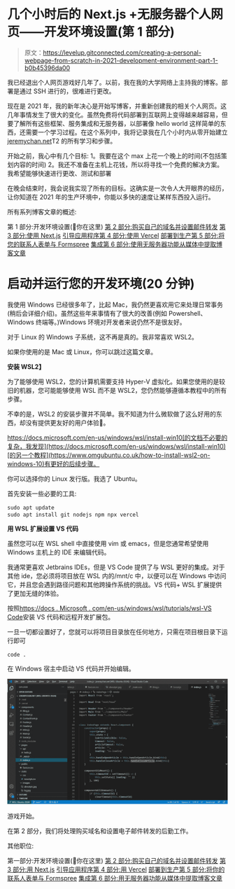 # 几个小时后的 Next.js +无服务器个人网页——开发环境设置(第 1 部分)

> 原文：<https://levelup.gitconnected.com/creating-a-personal-webpage-from-scratch-in-2021-development-environment-part-1-b0b45396da00>

我已经退出个人网页游戏好几年了。以前，我在我的大学网络上主持我的博客。部署是通过 SSH 进行的，很难进行更改。

现在是 2021 年，我的新年决心是开始写博客，并重新创建我的相关个人网页。这几年事情发生了很大的变化。虽然免费将代码部署到互联网上变得越来越容易，但要了解所有这些框架、服务集成和无服务器，以部署像 hello world 这样简单的东西，还需要一个学习过程。在这个系列中，我将记录我在几个小时内从零开始建立[jeremychan.net](https://jeremychan.net/)T2 的所有学习和步骤。

开始之前，我心中有几个目标:
1。我要在这个 max 上花一个晚上的时间(不包括策划内容的时间)
2。我还不准备在主机上花钱，所以将寻找一个免费的解决方案。我希望能够快速进行更改、测试和部署

在晚会结束时，我会说我实现了所有的目标。这确实是一次令人大开眼界的经历，让你知道在 2021 年的生产环境中，你能以多快的速度让某样东西投入运行。

所有系列博客文章的概述:

第 1 部分:开发环境设置(📍你在这里)
[第 2 部分:购买自己的域名并设置邮件转发](https://jeremy-chan.medium.com/creating-a-personal-webpage-from-scratch-in-a-couple-of-hours-getting-a-domain-name-and-email-73a462a4c183) [第 3 部分:使用 Next.js](https://jeremy-chan.medium.com/next-js-serverless-personal-webpage-in-a-couple-of-hours-bootstrapping-the-app-with-next-js-b87d468f9cdc) [引导应用程序第 4 部分:使用 Vercel](https://jeremy-chan.medium.com/next-js-serverless-personal-webpage-in-a-couple-of-hours-deploying-to-production-with-vercel-b35fe5daeaa7) [部署到生产第 5 部分:将您的联系人表单与 Formspree](https://jeremy-chan.medium.com/next-js-serverless-personal-webpage-in-a-couple-of-hours-create-contact-form-with-formspree-5-cb6419f86917) [集成第 6 部分:使用无服务器功能从媒体中提取博客文章](https://jeremy-chan.medium.com/next-js-serverless-personal-webpage-in-a-couple-of-hours-pull-medium-posts-w-serverless-func-6-65855599509d)

# **启动并运行您的开发环境(20 分钟)**

我使用 Windows 已经很多年了，比起 Mac，我仍然更喜欢用它来处理日常事务(稍后会详细介绍)。虽然这些年来事情有了很大的改善(例如 Powershell、Windows 终端等。)Windows 环境对开发者来说仍然不是很友好。

对于 Linux 的 Windows 子系统，这不再是真的。我非常喜欢 WSL2。

如果你使用的是 Mac 或 Linux，你可以跳过这篇文章。

**安装 WSL2】**

为了能够使用 WSL2，您的计算机需要支持 Hyper-V 虚拟化。如果您使用的是较旧的机器，您可能能够使用 WSL 而不是 WSL2，您仍然能够遵循本教程中的所有步骤。

不幸的是，WSL2 的安装步骤并不简单。我不知道为什么微软做了这么好用的东西，却没有提供更友好的用户体验🤷。

https://docs.microsoft.com/en-us/windows/wsl/install-win10[的文档不必要的复杂，我发现](https://docs.microsoft.com/en-us/windows/wsl/install-win10)[的另一个教程](https://www.omgubuntu.co.uk/how-to-install-wsl2-on-windows-10)有更好的后续步骤。

你可以选择你的 Linux 发行版。我选了 Ubuntu。

首先安装一些必要的工具:

```
sudo apt update
sudo apt install git nodejs npm npx vercel
```

**用 WSL 扩展设置 VS 代码**

虽然您可以在 WSL shell 中直接使用 vim 或 emacs，但是您通常希望使用 Windows 主机上的 IDE 来编辑代码。

我通常更喜欢 Jetbrains IDEs，但是 VS Code 提供了与 WSL 更好的集成。对于其他 ide，您必须将项目放在 WSL 内的/mnt/c 中，以便可以在 Windows 中访问它，并且您会遇到路径问题和其他跨操作系统的挑战。VS 代码+ WSL 扩展提供了更加无缝的体验。

按照[https://docs . Microsoft . com/en-us/windows/wsl/tutorials/wsl-VS Code](https://docs.microsoft.com/en-us/windows/wsl/tutorials/wsl-vscode)安装 VS 代码和远程开发扩展包。

一旦一切都设置好了，您就可以将项目目录放在任何地方，只需在项目根目录下运行即可

```
code .
```

在 Windows 宿主中启动 VS 代码并开始编辑。

![](img/664a7e5e596b2e01cb3e7b2fd81b5c3e.png)

游戏开始。

在第 2 部分，我们将处理购买域名和设置电子邮件转发的后勤工作。

其他职位:

第一部分:开发环境设置(📍你在这里)
[第 2 部分:购买自己的域名并设置邮件转发](https://jeremy-chan.medium.com/creating-a-personal-webpage-from-scratch-in-a-couple-of-hours-getting-a-domain-name-and-email-73a462a4c183) [第 3 部分:用 Next.js](https://jeremy-chan.medium.com/next-js-serverless-personal-webpage-in-a-couple-of-hours-bootstrapping-the-app-with-next-js-b87d468f9cdc) [引导应用程序第 4 部分:用 Vercel](https://jeremy-chan.medium.com/next-js-serverless-personal-webpage-in-a-couple-of-hours-deploying-to-production-with-vercel-b35fe5daeaa7) [部署到生产第 5 部分:将你的联系人表单与 Formspree](https://jeremy-chan.medium.com/next-js-serverless-personal-webpage-in-a-couple-of-hours-create-contact-form-with-formspree-5-cb6419f86917) [集成第 6 部分:用无服务器功能从媒体中提取博客文章](https://jeremy-chan.medium.com/next-js-serverless-personal-webpage-in-a-couple-of-hours-pull-medium-posts-w-serverless-func-6-65855599509d)